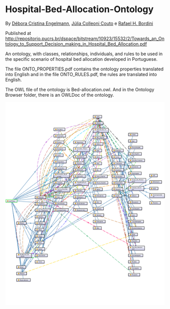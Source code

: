 # Hospital-Bed-Allocation-Ontology

By [Débora Cristina Engelmann](https://github.com/DeboraEngelmann),
[Júlia Colleoni Couto](https://github.com/juliacolleoni) e
[Rafael H. Bordini](https://github.com/rbordini)

Published at http://repositorio.pucrs.br/dspace/bitstream/10923/15532/2/Towards_an_Ontology_to_Support_Decision_making_in_Hospital_Bed_Allocation.pdf


An ontology, with classes, relationships, individuals, and rules to be used in the specific scenario of hospital bed allocation developed in Portuguese.

The file ONTO_PROPERTIES.pdf contains the ontology properties translated into English and in the file ONTO_RULES.pdf, the rules are translated into English.

The OWL file of the ontology is Bed-allocation.owl.
And in the Ontology Browser folder, there is an OWLDoc of the ontology.

![Hospital Bed Allocation Ontology](https://github.com/DeboraEngelmann/Hospital-Bed-Allocation-Ontology/blob/master/bed-allocation-ontology.png)
